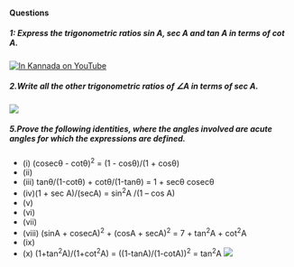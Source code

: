 #### Questions
##### 1: Express the trigonometric ratios sin A, sec A and tan A in terms of cot A.

[![In Kannada on YouTube](https://img.youtube.com/vi/piqy3d9q_k8/0.jpg)](https://www.youtube.com/watch?v=piqy3d9q_k8)

##### 2.Write all the other trigonometric ratios of  ∠A in terms of sec A.

[![](https://img.youtube.com/vi/wCnzYvcNMI8/0.jpg)](https://www.youtube.com/watch?v=wCnzYvcNMI8)

##### 5.Prove the following identities, where the angles involved are acute angles for which the expressions are defined.
* (i)  (cosecθ - cotθ)<sup>2</sup> = (1 - cosθ)/(1 + cosθ)
* (ii)
* (iii) tanθ/(1-cotθ) + cotθ/(1-tanθ) = 1 + secθ cosecθ 
* (iv)(1 + sec A)/(secA) = sin<sup>2</sup>A /(1 – cos A)
* (v)
* (vi)
* (vii)
* (viii) (sinA + cosecA)<sup>2</sup> + (cosA + secA)<sup>2</sup> = 7 + tan<sup>2</sup>A + cot<sup>2</sup>A
* (ix)
* (x) (1+tan<sup>2</sup>A)/(1+cot<sup>2</sup>A) = ((1-tanA)/(1-cotA))<sup>2</sup> = tan<sup>2</sup>A
[![](https://img.youtube.com/vi/FbcCjgW-hQQ/0.jpg)](https://www.youtube.com/watch?v=FbcCjgW-hQQ)
